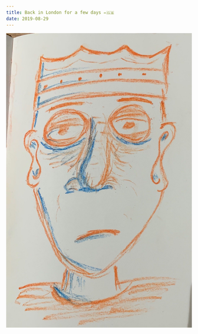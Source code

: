 ```yaml
---
title: Back in London for a few days ✏️🇬🇧
date: 2019-08-29
---
```


!['Back in London for a few days ✏️🇬🇧'](image/103BackinLondonforafewdays------1.jpg)

